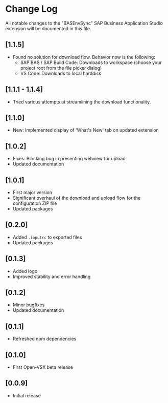 # Change Log

All notable changes to the "BASEnvSync" SAP Business Application Studio extension will be documented in this file.

## [1.1.5]

- Found no solution for download flow. Behavior now is the following: 
   - SAP BAS / SAP Build Code: Downloads to workspace (choose your project root from the file picker dialog)
   - VS Code: Downloads to local harddisk 

## [1.1.1 - 1.1.4]

- Tried various attempts at streamlining the download functionality.

## [1.1.0]

- New: Implemented display of 'What's New' tab on updated extension

## [1.0.2]

- Fixes: Blocking bug in presenting webview for upload
- Updated documentation

## [1.0.1]

- First major version
- Significant overhaul of the download and upload flow for the configuration ZIP file
- Updated packages

## [0.2.0]

- Added `.inputrc` to exported files
- Updated packages

## [0.1.3]

- Added logo
- Improved stability and error handling

## [0.1.2]

- Minor bugfixes
- Updated documentation

## [0.1.1]

- Refreshed npm dependencies

## [0.1.0]

- First Open-VSX beta release

## [0.0.9]

- Initial release
